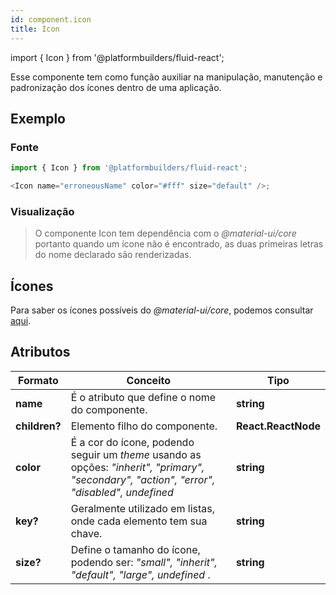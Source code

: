 ```yaml
---
id: component.icon
title: Icon
---
```


<!-- Component declaration begin -->

import { Icon } from '@platformbuilders/fluid-react';

<!-- Component declaration end -->

<!-- Documentation begin -->

Esse componente tem como função auxiliar na manipulação, manutenção e padronização dos ícones dentro de uma aplicação.

## Exemplo

### Fonte

```javascript
import { Icon } from '@platformbuilders/fluid-react';

<Icon name="erroneousName" color="#fff" size="default" />;
```

### Visualização

> O componente Icon tem dependência com o _@material-ui/core_ portanto quando um ícone não é encontrado, as duas primeiras letras do nome declarado são renderizadas.

<Icon
  name="erroneousName"
  color="#fff"
  size="default"
/>

## Ícones

Para saber os ícones possíveis do _@material-ui/core_, podemos consultar [aqui](https://material-ui.com/pt/components/material-icons/).

## Atributos

| Formato       | Conceito                                                                                                                                    | Tipo                |
| ------------- | ------------------------------------------------------------------------------------------------------------------------------------------- | ------------------- |
| **name**      | É o atributo que define o nome do componente.                                                                                               | **string**          |
| **children?** | Elemento filho do componente.                                                                                                               | **React.ReactNode** |
| **color**     | É a cor do ícone, podendo seguir um _theme_ usando as opções: _"inherit", "primary", "secondary", "action", "error", "disabled", undefined_ | **string**          |
| **key?**      | Geralmente utilizado em listas, onde cada elemento tem sua chave.                                                                           | **string**          |
| **size?**     | Define o tamanho do ícone, podendo ser: _"small", "inherit", "default", "large", undefined_ .                                               | **string**          |

<!-- Documentation end -->
